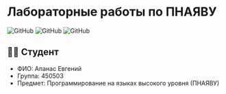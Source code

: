 # Лабораторные работы по ПНАЯВУ

![GitHub](https://img.shields.io/badge/Язык-C++-blue?style=for-the-badge&logo=cplusplus)
![GitHub](https://img.shields.io/badge/Студент-450503-green?style=for-the-badge)
![GitHub](https://img.shields.io/badge/Предмет-ПНАЯВУ-orange?style=for-the-badge)

## 👨‍🎓 Студент
- ФИО: Апанас Евгений
- Группа: 450503
- Предмет: Программирование на языках высокого уровня (ПНАЯВУ)